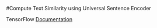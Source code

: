 #Compute Text Similarity using Universal Sentence Encoder

TensorFlow [Documentation](https://www.tensorflow.org/hub/tutorials/semantic_similarity_with_tf_hub_universal_encoder)



